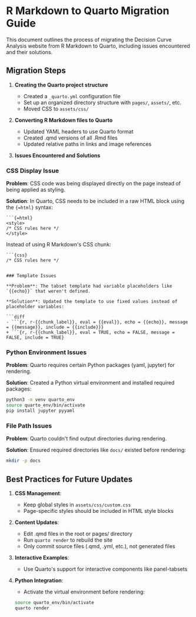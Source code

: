 # R Markdown to Quarto Migration Guide

This document outlines the process of migrating the Decision Curve Analysis website from R Markdown to Quarto, including issues encountered and their solutions.

## Migration Steps

1. **Creating the Quarto project structure**
   - Created a `_quarto.yml` configuration file
   - Set up an organized directory structure with `pages/`, `assets/`, etc.
   - Moved CSS to `assets/css/`

2. **Converting R Markdown files to Quarto**
   - Updated YAML headers to use Quarto format
   - Created .qmd versions of all .Rmd files
   - Updated relative paths in links and image references

3. **Issues Encountered and Solutions**

### CSS Display Issue

**Problem**: CSS code was being displayed directly on the page instead of being applied as styling.

**Solution**: In Quarto, CSS needs to be included in a raw HTML block using the `{=html}` syntax:

```qmd
```{=html}
<style>
/* CSS rules here */
</style>
```

Instead of using R Markdown's CSS chunk:

```rmd
```{css}
/* CSS rules here */
```
```

### Template Issues

**Problem**: The tabset template had variable placeholders like `{{echo}}` that weren't defined.

**Solution**: Updated the template to use fixed values instead of placeholder variables:

```diff
- ```{r, r-{{chunk_label}}, eval = {{eval}}, echo = {{echo}}, message = {{message}}, include = {{include}}}
+ ```{r, r-{{chunk_label}}, eval = TRUE, echo = FALSE, message = FALSE, include = TRUE}
```

### Python Environment Issues

**Problem**: Quarto requires certain Python packages (yaml, jupyter) for rendering.

**Solution**: Created a Python virtual environment and installed required packages:

```bash
python3 -m venv quarto_env
source quarto_env/bin/activate
pip install jupyter pyyaml
```

### File Path Issues

**Problem**: Quarto couldn't find output directories during rendering.

**Solution**: Ensured required directories like `docs/` existed before rendering:

```bash
mkdir -p docs
```

## Best Practices for Future Updates

1. **CSS Management**:
   - Keep global styles in `assets/css/custom.css`
   - Page-specific styles should be included in HTML style blocks

2. **Content Updates**:
   - Edit .qmd files in the root or pages/ directory
   - Run `quarto render` to rebuild the site
   - Only commit source files (.qmd, .yml, etc.), not generated files

3. **Interactive Examples**:
   - Use Quarto's support for interactive components like panel-tabsets

4. **Python Integration**:
   - Activate the virtual environment before rendering:
   ```bash
   source quarto_env/bin/activate
   quarto render
   ``` 